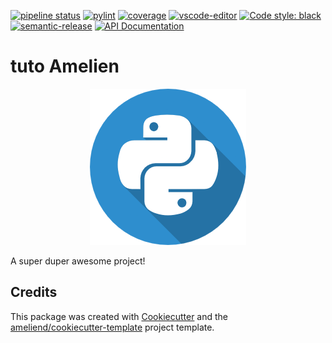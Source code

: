 [![pipeline status](https://github.com/Babalang/tuto_amelien/badges/main/pipeline.svg)](https://github.com/Babalang/tuto_amelien/-/commits/main)
[![pylint](https://github.com/Babalang/tuto_amelien/-/jobs/artifacts/main/raw/public/badges/pylint.svg?job=pylint)](https://github.com/Babalang/tuto_amelien/-/commits/main)
[![coverage](https://github.com/Babalang/tuto_amelien/badges/main/coverage.svg)](https://github.com/Babalang/tuto_amelien/-/commits/main)
[![vscode-editor](https://badgen.net/badge/icon/visualstudio?icon=visualstudio&label)](https://code.visualstudio.com/)
[![Code style: black](https://img.shields.io/badge/code%20style-black-000000.svg)](https://github.com/psf/black)
[![semantic-release](https://img.shields.io/badge/%20%20%F0%9F%93%A6%F0%9F%9A%80-semantic--release-e10079.svg)](https://github.com/semantic-release/semantic-release)
[![API Documentation](https://badgen.net/badge/icon/API%20documentation?icon=gitlab&label&color=cyan)](https://ameliend.gitlab.io/tuto-amelien)

# tuto Amelien

<p align="center">
  <img src="./tuto_amelien/resources/logo.png">
</p>

A super duper awesome project!

## Credits

This package was created with [Cookiecutter](https://github.com/audreyr/cookiecutter) and the [ameliend/cookiecutter-template](https://gitlab.com/ameliend/cookiecutter-template) project template.
